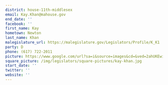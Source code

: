 ```yaml
---
district: house-11th-middlesex
email: Kay.Khan@mahouse.gov
end_date: ''
facebook: ''
first_name: Kay
hometown: Newton
last_name: Khan
malegislature_url: https://malegislature.gov/Legislators/Profile/K_K1
party: D
phone: (617) 722-2011
picture: https://www.google.com/url?sa=i&source=images&cd=&ved=2ahUKEwiuk73Wj9jgAhUoTt8KHZdeByIQjRx6BAgBEAU&url=https%3A%2F%2Fthearcofmass.org%2Finsiders-view-kay-khan%2F&psig=AOvVaw2RT0RcvGAJ4nAvMSnDZCJU&ust=1551226633206963
square_picture: /img/legislators/square-pictures/kay-khan.jpg
start_date: ''
twitter: ''
website: ''
---
```

